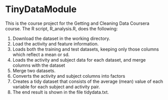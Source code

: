 # TinyDataModule
This is the course project for the Getting and Cleaning Data Coursera course. The R script, R_analysis.R, does the following:
  1. Download the dataset in the working directory.
  2. Load the activity and feature information.
  3. Loads both the training and test datasets, keeping only those columns which reflect a mean or sd.
  4. Loads the activity and subject data for each dataset, and merge columns with the dataset
  5. Merge two datasets.
  6. Converts the activity and subject columns into factors
  7. Creates a tidy dataset that consists of the average (mean) value of each variable for each subject and activity pair.
  8. The end result is shown in the file tidydata.txt.
